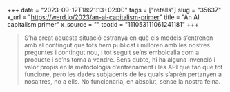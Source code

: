 +++
date = "2023-09-12T18:21:13+02:00"
tags = ["retalls"]
slug = "35637"
x_url = "https://werd.io/2023/an-ai-capitalism-primer"
title = "An AI capitalism primer"
x_source = ""
tootid = "111053111061241181"
+++

> S’ha creat aquesta situació estranya en què els models s’entrenen amb el contingut que tots hem publicat i milloren amb les nostres preguntes i contingut nou, i tot seguit se’ns embolcalla com a producte i se’ns torna a vendre. Sens dubte, hi ha alguna invenció i valor propis en la metodologia d’entrenament i les API que fan que tot funcione, però les dades subjacents de les quals s’aprèn pertanyen a nosaltres, no a ells. No funcionaria, en absolut, sense la nostra feina.
